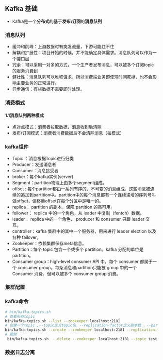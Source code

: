 ## Kafka 基础
+ Kafka是一个**分布式**的基于**发布\订阅**的**消息队列**

### 消息队列
+ 缓冲和削峰：上游数据时有突发流量，下游可能扛不住
+ 解耦和扩展性：项目开始的时候，并不能确定具体需求。消息队列可以作为一个接口层
+ 冗余：可以采用一对多的方式，一个生产者发布消息，可以被多个订阅topic的服务消费到
+ 健壮性：消息队列可以堆积请求，所以消费端业务即使短时间死掉，也不会影响主要业务的正常进行。
+ 异步通信：有些数据不需要即时处理。
### 消费模式
#### 1.1消息队列两种模式
+ 点对点模式：消费者拉取数据，消息收到后清除
+ 发布/订阅模式：消费者消费数据后不会清除消息（拉模式）
### kafka组件
+ Topic ：消息根据Topic进行归类
+ Producer：发送消息者
+ Consumer：消息接受者
+ broker：每个kafka实例(server) 
+ Segment：partition物理上由多个segment组成。
+ offset : 每个partition都由一系列有序的、不可变的消息组成，这些消息被连续的追加到partition中。partition中的每个消息都有一个连续递增的序列号叫做offset，偏移量offset在每个分区中是唯一的。
+ replica： partition 的副本，保障 partition 的高可用。
+ follower： replica 中的一个角色，从 leader 中复制（fentch）数据。
+ leader： replica 中的一个角色， producer 和 consumer 只跟 leader 交互。
+ controller：kafka 集群中的其中一个服务器，用来进行 leader election 以及 各种 failover。
+ Zookeeper：依赖集群保存meta信息。
+ Partition：每个 topic 包含一个或多个 partition。kafka 分配的单位是 partition。
+ Consumer group：high-level consumer API 中，每个 consumer 都属于一个 consumer group，每条消息和partition只能被 group 中的一个 Consumer 消费，但可以被多个 consumer group 消费。
### 集群配置

### kafka命令
````sh
# bin/kafka-topics.sh
# 查看所有topic
bin/kafka-topics.sh --list --zookeeper localhost:2181
# 创建一个topic ,--topic定义topic名，--replication-factor定义副本数 ，--partitions 定义分区数
bin/kafka-topics.sh --create --zookeeper localhost:2181 --replication-factor 1 --partitions 1 --topic test
# 删除
 bin/kafka-topics.sh  --delete --zookeeper localhost:2181 --topic test

````
### 数据日志分离
